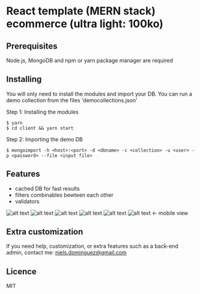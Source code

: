 # React template (MERN stack) ecommerce (ultra light: 100ko)

## Prerequisites

Node.js, MongoDB and npm or yarn package manager are required

## Installing

You will only need to install the modules and import your DB.
You can run a demo collection from the files 'democollections.json'

Step 1: Installing the modules

```
$ yarn
$ cd client && yarn start
```

Step 2: Importing the demo DB

```
$ mongoimport -h <host>:<port> -d <dbname> -c <collection> -u <user> -p <password> --file <input file>
```

## Features

- cached DB for fast results
- filters combinables bewteen each other 
- validators

![alt text](http://bit.ly/2PWVl0H)
![alt text](http://bit.ly/2JiynP1)
![alt text](http://bit.ly/2yCFVIb)
![alt text](http://bit.ly/2CFK8O5)
![alt text](http://bit.ly/2RgG9LU)
![alt text](http://bit.ly/2D4mZ9h) <- mobile view


## Extra customization

If you need help, customization, or extra features such as a back-end admin, contact me: niels.dominguez@gmail.com

## Licence

MIT
